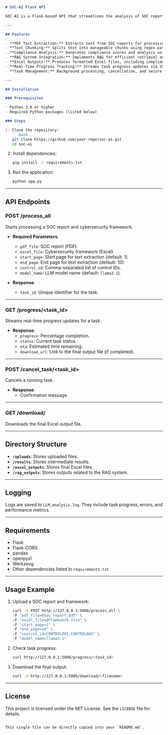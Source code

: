 ```markdown
# SOC-AI Flask API

SOC-AI is a Flask-based API that streamlines the analysis of SOC reports and cybersecurity frameworks. It utilizes advanced text extraction, RAG (Retrieval-Augmented Generation) systems, and LLM (Large Language Model) processing to provide detailed compliance analysis, qualifiers, and executive summaries.

---

## Features

- **PDF Text Extraction:** Extracts text from SOC reports for processing.
- **Text Chunking:** Splits text into manageable chunks using regex patterns or fixed sizes.
- **Compliance Analysis:** Generates compliance scores and analysis using LLMs.
- **RAG System Integration:** Implements RAG for efficient retrieval and analysis.
- **Excel Outputs:** Produces formatted Excel files, including compliance scores and executive summaries.
- **Real-Time Progress Tracking:** Streams task progress updates via SSE.
- **Task Management:** Background processing, cancellation, and secure file downloads.

---

## Installation

### Prerequisites

- Python 3.8 or higher
- Required Python packages (listed below)

### Steps

1. Clone the repository:
   ```bash
   git clone https://github.com/your-repo/soc-ai.git
   cd soc-ai
   ```

2. Install dependencies:
   ```bash
   pip install -r requirements.txt
   ```

3. Run the application:
   ```bash
   python app.py
   ```

---

## API Endpoints

### **POST /process_all**
Starts processing a SOC report and cybersecurity framework.

- **Required Parameters**:
  - `pdf_file`: SOC report (PDF).
  - `excel_file`: Cybersecurity framework (Excel).
  - `start_page`: Start page for text extraction (default: 1).
  - `end_page`: End page for text extraction (default: 10).
  - `control_id`: Comma-separated list of control IDs.
  - `model_name`: LLM model name (default: `llama3.1`).

- **Response**:
  - `task_id`: Unique identifier for the task.

---

### **GET /progress/<task_id>**
Streams real-time progress updates for a task.

- **Response**:
  - `progress`: Percentage completion.
  - `status`: Current task status.
  - `eta`: Estimated time remaining.
  - `download_url`: Link to the final output file (if completed).

---

### **POST /cancel_task/<task_id>**
Cancels a running task.

- **Response**:
  - Confirmation message.

---

### **GET /download/<filename>**
Downloads the final Excel output file.

---

## Directory Structure

- **`/uploads`**: Stores uploaded files.
- **`/results`**: Stores intermediate results.
- **`/excel_outputs`**: Stores final Excel files.
- **`/rag_outputs`**: Stores outputs related to the RAG system.

---

## Logging

Logs are saved to `LLM_analysis.log`. They include task progress, errors, and performance metrics.

---

## Requirements

- Flask
- Flask-CORS
- pandas
- openpyxl
- Werkzeug
- Other dependencies listed in `requirements.txt`

---

## Usage Example

1. Upload a SOC report and framework:
   ```bash
   curl -X POST http://127.0.0.1:5000/process_all \
   -F "pdf_file=@soc_report.pdf" \
   -F "excel_file=@framework.xlsx" \
   -F "start_page=1" \
   -F "end_page=10" \
   -F "control_id=CONTROL001,CONTROL002" \
   -F "model_name=llama3.1"
   ```

2. Check task progress:
   ```bash
   curl http://127.0.0.1:5000/progress/<task_id>
   ```

3. Download the final output:
   ```bash
   curl -O http://127.0.0.1:5000/download/<filename>
   ```

---

## License

This project is licensed under the MIT License. See the `LICENSE` file for details.
```

This single file can be directly copied into your `README.md`.